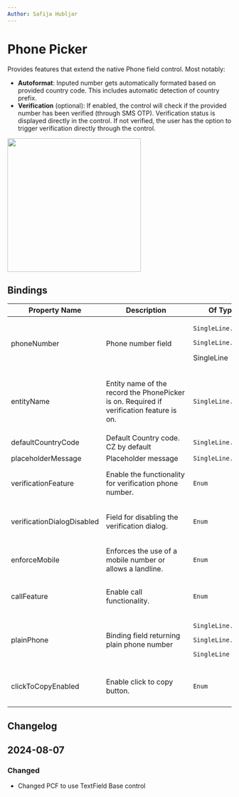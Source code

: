 ```yaml
---
Author: Safija Hubljar
---
```

# Phone Picker

<p>Provides features that extend the native Phone field control. Most notably:</p>

- **Autoformat**: Inputed number gets automatically formated based on provided country code. This includes automatic detection of country prefix.
- **Verification** (optional):  If enabled, the control will check if the provided number has been verified (through SMS OTP). Verification status is displayed directly in the control. If not verified, the user has the option to trigger verification directly through the control.


<img src='/.attachments/applications/Controls/phonepickerbase.png' width="300px" />

## Bindings

<table>
  <thead>
    <tr>
      <th>Property Name</th>
      <th>Description</th>
      <th>Of Type</th>
      <th>Input</th>
      <th>Output</th>
      <th>Usage</th>
      <th>Required</th>
    </tr>
  </thead>
  <tbody>
    <tr>
      <td>phoneNumber</td>
      <td>Phone number field</td>
      <td>
      <p><code>SingleLine.Phone</code></p>
     <p><code>SingleLine.Text</code></p>
      <p<code>SingleLine</code></p>
      <td>
        <code>111 222 333</code>
      </td>
      <td><code>+420 111 222 333</code></td>
      <td><code>bound</code></td>
      <td><code>true</code></td>
    </tr>
    <tr>
      <td>entityName</td>
      <td><p style="width: 180px">Entity name of the record the PhonePicker is on. Required if verification feature is on.</p></td>
      <td><code>SingleLine.Text</code></td>
      <td>
        <code>account</code>
      </td>
      <td>N/A</td>
      <td><code>input</code></td>
      <td><code>false</code></td>
    </tr>
    <tr>
      <td>defaultCountryCode</td>
      <td>Default Country code. CZ by default</td>
      <td><code>SingleLine.Text</code></td>
      <td>
        <code>CZ</code>
      </td>
      <td>N/A</td>
      <td><code>input</code></td>
      <td><code>false</code></td>
    </tr>
    <tr>
      <td>placeholderMessage</td>
      <td>Placeholder message</td>
      <td><code>SingleLine.Text</code></td>
      <td>
        <code>---</code>
      </td>
      <td>N/A</td>
      <td><code>input</code></td>
      <td><code>false</code></td>
    </tr>
    <tr>
      <td>verificationFeature</td>
      <td>Enable the functionality for verification phone number.</td>
      <td><code>Enum</code></td>
      <td>
        <p><code>0</code></p>
        <p><code>1</code></p>
      </td>
      <td>N/A</td>
      <td><code>input</code></td>
      <td><code>true</code></td>
    </tr>
    <tr>
      <td>verificationDialogDisabled</td>
      <td>Field for disabling the verification dialog.</td>
      <td><code>Enum</code></td>
      <td>
        <p><code>true</code></p>
        <p><code>false</code></p>
      </td>
      <td>N/A</td>
      <td><code>input</code></td>
      <td><code>false</code></td>
    </tr>
    <tr>
      <td>enforceMobile</td>
      <td>Enforces the use of a mobile number or allows a landline.</td>
      <td><code>Enum</code></td>
      <td>
       <p> <code>0</code></p>
       <p> <code>1</code></p>
      </td>
      <td>N/A</td>
      <td><code>input</code></td>
      <td><code>false</code></td>
    </tr>
    <tr>
      <td>callFeature</td>
      <td>Enable call functionality.</td>
      <td><code>Enum</code></td>
      <td>
        <p<code>0</code></p>
        <p<code>1</code></p>
      </td>
      <td>N/A</td>
      <td><code>input</code></td>
      <td><code>false</code></td>
    </tr>
    <tr>
      <td>plainPhone</td>
      <td>Binding field returning plain phone number</td>
      <td>
      <p><code>SingleLine.Phone</code></p>
      <p><code>SingleLine.Text</code></p>
      <p><code>SingleLine</code></p>
      </td>
      <td><p style="width: 130px"><code>+420 111 222 333</code></p></td>
      <td><p style="width: 150px"><code>+420 111 222 333</code></p></td>
      <td><code>bound</code></td>
      <td><code>false</code></td>
    </tr>
    <tr>
      <td>clickToCopyEnabled</td>
      <td>Enable click to copy button.</td>
      <td><code>Enum</code></td>
      <td>
       <p><code>true</code></p>
        <p<code>false</code></p>
       </td>
      <td>N/A</td>
      <td><code>input</code></td>
      <td><code>false</code></td>
    </tr>
  </tbody>
</table>

## Changelog

 <h2>2024-08-07</h2>
 <h3> Changed</h3>
<ul>
  <li>Changed PCF to use TextField Base control</li>
</ul>